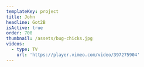 ```yaml
---
templateKey: project
title: John
headline: Got2B
isActive: true
order: 700
thumbnail: /assets/bug-chicks.jpg
videos:
  - type: TV
    url: 'https://player.vimeo.com/video/397275904'
---
```

